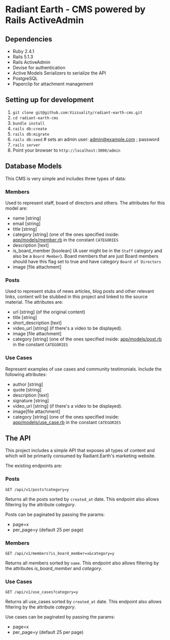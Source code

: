 # Radiant Earth - CMS powered by Rails ActiveAdmin

## Dependencies

* Ruby 2.4.1
* Rails 5.1.3
* Rails ActiveAdmin
* Devise for authentication
* Active Models Serializers to serialize the API
* PostgreSQL
* Paperclip for attachment management


## Setting up for development

1. `git clone git@github.com:Vizzuality/radiant-earth-cms.git`
2. `cd radiant-earth-cms`
3. `bundle install`
4. `rails db:create`
5. `rails db:migrate`
6. `rails db:seed` # sets an admin user: admin@example.com ; password
7. `rails server`
8. Point your browser to `http://localhost:3000/admin`


## Database Models

This CMS is very simple and includes three types of data:

### Members

Used to represent staff, board of directors and others. The attributes for this
model are:

* name [string]
* email [string]
* title [string]
* category [string] (one of the ones specified inside: [app/models/member.rb](app/models/member.rb) in the constant `CATEGORIES`
* description [text]
* is_board_member [boolean] (A user might be in the `Staff` category and also be a `Board Member`). Board members that are just Board members should have this flag set to true and have category `Board of Directors`
* image [file attachment]

### Posts

Used to represent stubs of news articles, blog posts and other relevant links,
content will be stubbed in this project and linked to the source material.
The attributes are:

* url [string] (of the original content)
* title [string]
* short_description [text]
* video_url [string] (if there's a video to be displayed).
* image [file attachment]
* category [string] (one of the ones specified inside: [app/models/post.rb](app/models/post.rb) in the constant `CATEGORIES`


### Use Cases

Represent examples of use cases and community testimonials. Include the following
attributes:

* author [string]
* quote [string]
* description [text]
* signature [string]
* video_url [string] (if there's a video to be displayed).
* image[file attachment]
* category [string] (one of the ones specified inside: [app/models/use_case.rb](app/models/use_case.rb) in the constant `CATEGORIES`


## The API

This project includes a simple API that exposes all types of content and which
will be primarily consumed by Radiant.Earth's marketing website.


The existing endpoints are:

### Posts

`GET /api/v1/posts?category=y`

Returns all the posts sorted by `created_at` date. This endpoint also allows
filtering by the attribute _category_.

Posts can be paginated by passing the params:

* page=x
* per_page=y (default 25 per page)

### Members

`GET /api/v1/members?is_board_member=x&category=y`

Returns all members sorted by `name`. This endpoint also allows filtering by the
attributes _is_board_member_ and _category_.

### Use Cases

`GET /api/v1/use_cases?category=y`

Returns all use_cases sorted by `created_at` date. This endpoint also allows
filtering by the attribute _category_.

Use cases can be paginated by passing the params:

* page=x
* per_page=y (default 25 per page)
